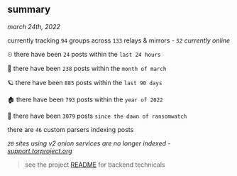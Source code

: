 
## summary
_march 24th, 2022_

currently tracking `94` groups across `133` relays & mirrors - _`52` currently online_

⏲ there have been `24` posts within the `last 24 hours`

🦈 there have been `238` posts within the `month of march`

🪐 there have been `885` posts within the `last 90 days`

🏚 there have been `793` posts within the `year of 2022`

🦕 there have been `3079` posts `since the dawn of ransomwatch`

there are `46` custom parsers indexing posts

_`20` sites using v2 onion services are no longer indexed - [support.torproject.org](https://support.torproject.org/onionservices/v2-deprecation/)_

> see the project [README](https://github.com/thetanz/ransomwatch#ransomwatch--) for backend technicals
